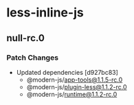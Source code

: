 # less-inline-js

## null-rc.0
### Patch Changes

- Updated dependencies [d927bc83]
  - @modern-js/app-tools@1.1.5-rc.0
  - @modern-js/plugin-less@1.1.2-rc.0
  - @modern-js/runtime@1.1.2-rc.0
